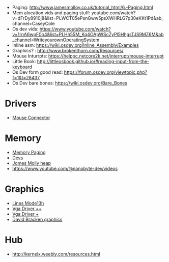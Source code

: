 -   Paging: http://www.jamesmolloy.co.uk/tutorial_html/6.-Paging.html
-   Mem alocation vids and paging stuff:  youtube.com/watch?v=dFrDy8910j8&list=PLWCT05ePsnGww5psXWHRLG7p30eKKt1Pd&ab_channel=CaseyCole
-   Os dev vids: https://www.youtube.com/watch?v=1rnA6wpF0o4&list=PLHh55M_Kq4OApWScZyPl5HhgsTJS9MZ6M&ab_channel=WriteyourownOperatingSystem
-   Inline asm: https://wiki.osdev.org/Inline_Assembly/Examples
-   Graphics? : http://www.brokenthorn.com/Resources/
-   Mouse Inturrpts: https://helppc.netcore2k.net/interrupt/mouse-interrupt
-   Little Book: http://littleosbook.github.io/#reading-input-from-the-keyboard
-   Os Dev form good read: https://forum.osdev.org/viewtopic.php?f=1&t=28437
-   Os Dev bare bones: https://wiki.osdev.org/Bare_Bones


# Drivers
- [Mouse Connector](http://ohlandl.ipv7.net/parts/mouse.html#SBP-Mice)

# Memory
- [Memory Paging](http://www.osdever.net/tutorials/view/implementing-basic-paging)
- [Devs](https://dev.to/frosnerd/writing-my-own-dynamic-memory-management-361g)
- [Jomes Molly heap](http://www.jamesmolloy.co.uk/tutorial_html/7.-The%20Heap.html)
- https://www.youtube.com/@nanobyte-dev/videos

# Graphics
- [Lines Mode13h](https://atrevida.comprenica.com/atrtut08.html)
- [Vga Driver ++](https://files.osdev.org/mirrors/geezer/osd/graphics/modes.c)
- [Vga Driver +](http://www.brokenthorn.com/Resources/OSDevVid2.html)
- [David  Bracken graphics](http://www.brackeen.com/vga/mouse.html)

# Hub
-   http://kernelx.weebly.com/resources.html